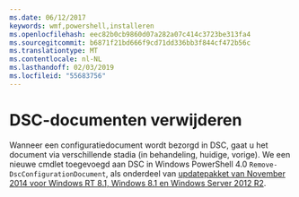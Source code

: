 ```yaml
---
ms.date: 06/12/2017
keywords: wmf,powershell,installeren
ms.openlocfilehash: eec82b0cb9860d07a282a07c414c3723be313fa4
ms.sourcegitcommit: b6871f21bd666f9cd71dd336bb3f844cf472b56c
ms.translationtype: MT
ms.contentlocale: nl-NL
ms.lasthandoff: 02/03/2019
ms.locfileid: "55683756"
---
```

# <a name="remove-dsc-documents"></a>DSC-documenten verwijderen

Wanneer een configuratiedocument wordt bezorgd in DSC, gaat u het document via verschillende stadia (in behandeling, huidige, vorige). We een nieuwe cmdlet toegevoegd aan DSC in Windows PowerShell 4.0 `Remove-DscConfigurationDocument`, als onderdeel van [updatepakket van November 2014 voor Windows RT 8.1, Windows 8.1 en Windows Server 2012 R2](https://support.microsoft.com/kb/3000850).
